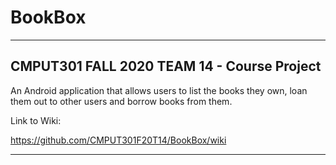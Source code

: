 # BookBox
***
## CMPUT301 FALL 2020 TEAM 14 - Course Project  
  
An Android application that allows users to list the books they own, loan them out to other users and borrow books from them. 

Link to Wiki:  

https://github.com/CMPUT301F20T14/BookBox/wiki

***
